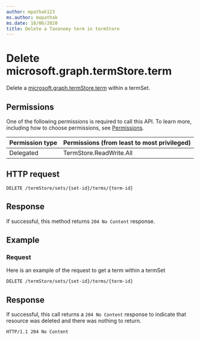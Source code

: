 ```yaml
---
author: mpathak123
ms.author: mopathak
ms.date: 18/06/2020
title: Delete a Taxonomy term in termStore
---
```

# Delete microsoft.graph.termStore.term

Delete a [microsoft.graph.termStore.term][] within a termSet.

## Permissions

One of the following permissions is required to call this API. To learn more, including how to choose permissions, see [Permissions](../concepts/permissions_reference.md).

|Permission type      | Permissions (from least to most privileged)              |
|:--------------------|:---------------------------------------------------------|
|Delegated            | TermStore.ReadWrite.All |


## HTTP request

```http
DELETE /termStore/sets/{set-id}/terms/{term-id}
```
## Response

If successful, this method returns `204 No Content` response.

## Example

### Request

Here is an example of the request to get a term within a termSet

```http
DELETE /termStore/sets/{set-id}/terms/{term-id}
```

## Response

If successful, this call returns a `204 No Content` response to indicate that resource was deleted and there was nothing to return.

<!-- { "blockType": "response" } -->

```http
HTTP/1.1 204 No Content
```


[microsoft.graph.termStore.term]: ../resources/term.md
